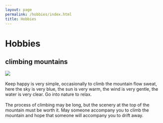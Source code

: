 ```yaml
---
layout: page
permalink: /hobbies/index.html
title: Hobbies
---
```


# Hobbies

## climbing mountains

<div class="third">
<img src="./images/山.jpg">
</div>
<br>Keep happy is very simple, occasionally to climb the mountain flow sweat, here the sky is very blue, the sun is very warm, the wind is very gentle, the water is very clear. Go into nature to relax.</br>
<br>The process of climbing may be long, but the scenery at the top of the mountain must be worth it. May someone accompany you to climb the mountain and hope that someone will accompany you to drift away.

